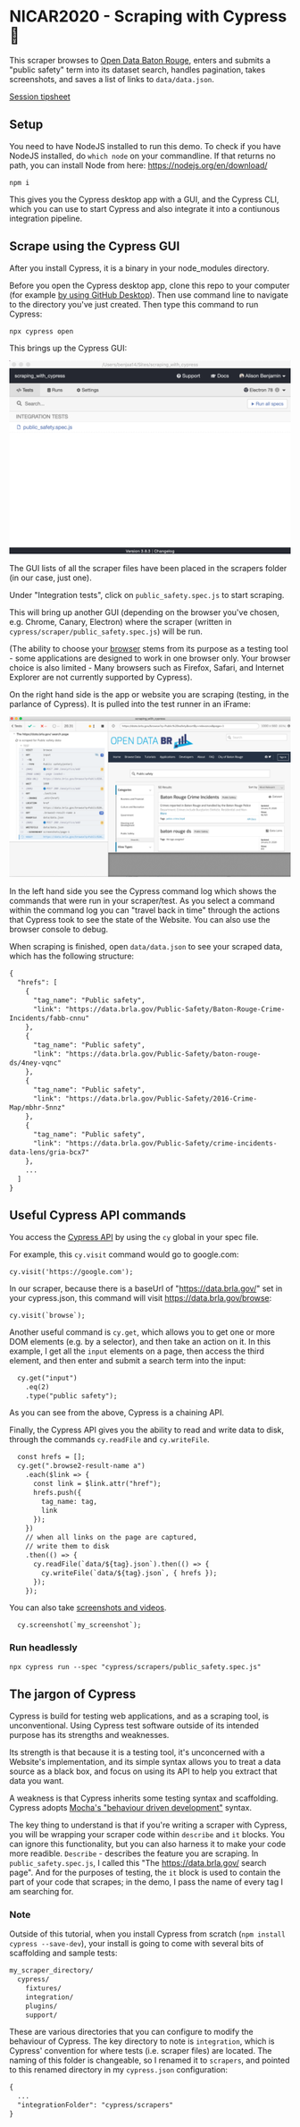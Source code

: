# NICAR2020 - Scraping with Cypress :evergreen_tree:

This scraper browses to [Open Data Baton Rouge](https://data.brla.gov/browse), enters and submits a "public safety" term into its dataset search, handles pagination, takes screenshots, and saves a list of links to `data/data.json`. 

[Session tipsheet](https://docs.google.com/document/d/e/2PACX-1vSf156Hvv77LwajE1TKPjcEw6nu4gnQrXOY_cYZHhs-oFDSJmsQ1BO48Gc3juXhyLYHOZRZw3kLwB7a/pub)

## Setup

You need to have NodeJS installed to run this demo. To check if you have NodeJS installed, do `which node` on your commandline. If that returns no path, you can install Node from here: https://nodejs.org/en/download/

```
npm i
```

This gives you the Cypress desktop app with a GUI, and the Cypress CLI, which you can use to start Cypress and also integrate it into a contiunous integration pipeline.


## Scrape using the Cypress GUI

After you install Cypress, it is a binary in your node_modules directory. 

Before you open the Cypress desktop app, clone this repo to your computer (for example [by using GitHub Desktop](https://help.github.com/en/desktop/contributing-to-projects/cloning-a-repository-from-github-to-github-desktop)). Then use command line to navigate to the directory you've just created. Then type this command to run Cypress:

```
npx cypress open
```

This brings up the Cypress GUI: 

![.](images/cypress_gui.png)

The GUI lists of all the scraper files have been placed in the scrapers folder (in our case, just one).

Under "Integration tests", click on `public_safety.spec.js` to start scraping.

This will bring up another GUI (depending on the browser you've chosen, e.g. Chrome, Canary, Electron) where the scraper (written in `cypress/scraper/public_safety.spec.js`) will be run. 

(The ability to choose your [browser](https://docs.cypress.io/guides/guides/launching-browsers.html#Browsers) stems from its purpose as a testing tool - some applications are designed to work in one browser only. Your browser choice is also limited - Many browsers such as Firefox, Safari, and Internet Explorer are not currently supported by Cypress).

On the right hand side is the app or website you are scraping (testing, in the parlance of Cypress). It is pulled into the test runner in an iFrame:

![.](images/cypress_gui_runner_2.png)

In the left hand side you see the Cypress command log which shows the commands that were run in your scraper/test. As you select a command within the command log you can "travel back in time" through the actions that Cypress took to see the state of the Website. You can also use the browser console to debug.

When scraping is finished, open `data/data.json` to see your scraped data, which has the following structure:

```
{
  "hrefs": [
    {
      "tag_name": "Public safety",
      "link": "https://data.brla.gov/Public-Safety/Baton-Rouge-Crime-Incidents/fabb-cnnu"
    },
    {
      "tag_name": "Public safety",
      "link": "https://data.brla.gov/Public-Safety/baton-rouge-ds/4ney-vqnc"
    },
    {
      "tag_name": "Public safety",
      "link": "https://data.brla.gov/Public-Safety/2016-Crime-Map/mbhr-5nnz"
    },
    {
      "tag_name": "Public safety",
      "link": "https://data.brla.gov/Public-Safety/crime-incidents-data-lens/gria-bcx7"
    },
    ...
  ]
}
```


## Useful Cypress API commands

You access the [Cypress API](https://docs.cypress.io/api/api/table-of-contents.html) by using the `cy` global in your spec file. 

For example, this `cy.visit` command would go to google.com: 

```
cy.visit('https://google.com');
```

In our scraper, because there is a baseUrl of "https://data.brla.gov/" set in your cypress.json, this command will visit https://data.brla.gov/browse:

```
cy.visit(`browse`);
```

Another useful command is `cy.get`, which allows you to get one or more DOM elements (e.g. by a selector), and then take an action on it. In this example, I get all the `input` elements on a page, then access the third element, and then enter and submit a search term into the input:

```
  cy.get("input")
    .eq(2)
    .type("public safety");
```
As you can see from the above, Cypress is a chaining API.

Finally, the Cypress API gives you the ability to read and write data to disk, through the commands `cy.readFile` and `cy.writeFile`.


```
  const hrefs = [];
  cy.get(".browse2-result-name a")
    .each($link => {
      const link = $link.attr("href");
      hrefs.push({
        tag_name: tag,
        link
      });
    })
    // when all links on the page are captured,
    // write them to disk
    .then(() => {
      cy.readFile(`data/${tag}.json`).then(() => {
        cy.writeFile(`data/${tag}.json`, { hrefs });
      });
    });
```

You can also take [screenshots and videos](https://docs.cypress.io/guides/guides/screenshots-and-videos.html#Videos).

```
  cy.screenshot(`my_screenshot`);
```


### Run headlessly

```
npx cypress run --spec "cypress/scrapers/public_safety.spec.js"
```

## The jargon of Cypress

Cypress is build for testing web applications, and as a scraping tool, is unconventional. Using Cypress test software outside of its intended purpose has its strengths and weaknesses. 

Its strength is that because it is a testing tool, it's unconcerned with a Website's implementation, and its simple syntax allows you to treat a data source as a black box, and focus on using its API to help you extract that data you want.

A weakness is that Cypress inherits some testing syntax and scaffolding. Cypress adopts [Mocha's "behaviour driven development"](https://docs.cypress.io/guides/references/bundled-tools.html#Mocha) syntax. 

The key thing to understand is that if you're writing a scraper with Cypress, you will be wrapping your scraper code within `describe` and `it` blocks. You can ignore this functionality, but you can also harness it to make your code more readible. `Describe` - describes the feature you are scraping. In `public_safety.spec.js`, I called this "The https://data.brla.gov/ search page". And for the purposes of testing, the `it` block is used to contain the part of your code that scrapes; in the demo, I pass the name of every tag I am searching for.


### Note 
Outside of this tutorial, when you install Cypress from scratch (`npm install cypress --save-dev`), your install is going to come with several bits of scaffolding and sample tests: 

```
my_scraper_directory/
  cypress/
    fixtures/
    integration/
    plugins/
    support/
```

These are various directories that you can configure to modify the behaviour of Cypress. The key directory to note is `integration`, which is Cypress' convention for where tests (i.e. scraper files) are located. The naming of this folder is changeable, so I renamed it to `scrapers`, and pointed to this renamed directory in my `cypress.json` configuration:

```
{
  ...
  "integrationFolder": "cypress/scrapers"
}
```
